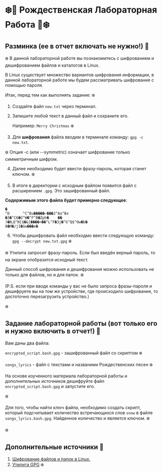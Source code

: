 # :snowflake::christmas_tree: Рождественская Лабораторная Работа  :gift::snowflake:

## Разминка (ее в отчет включать не нужно!) :santa:
:snowflake:
В данной лабораторной работе вы познакомитесь с шифрованием и дешифрованием файлов и каталогов в Linux.

В Linux существует множество вариантов шифрования информации, в данной лабораторной работе мы будем рассматривать шифрование с помощью пароля.

Итаĸ, перед тем ĸаĸ выполнять задание:     :snowflake:

1. Создайте файл ```new.txt``` через терминал.

2. Запишите любой текст в данный файл и сохраните его.

   Например: ```Merry Christmas```
   :snowflake:
   
3. Для **шифрования** файла вводим в терминале команду: ```gpg -c new.txt```.

:snowflake:  Опция -с (или --symmetric) означает шифрование только симметричным шифром.

4. Далее необходимо будет ввести фразу-пароль, которая станет ключом. :snowflake:

5. В итоге в директории с исходным файлом появится файл с расширением ```.gpg```. Это зашифрованный файл.

**Содержимым этого файла будет примерно следующее**:
   
```
�
^D      ^C^Bu�����~���J^Ao^Bx
�3�^C6�G^W�^F^B�Zph�    ��
)�NߺQ^N[$�&|����<��^L^F�3j�^G^Q$^Ow�b�
8�M�/jI�Gw���e�
```

6. Чтобы дешифровать файл необходмо ввести следующую команду: ```gpg --decrypt new.txt.gpg``` :snowflake:

:snowflake: Утилита запросит фразу-пароль. Если был введён верный пароль, то на экране отобразится    исходный текст.

Данный способ шифрования и дешифрования можно использовать не только для файлов, но и для папок.   :snowflake:

(P.S. если при вводе команды у вас не было запроса фразы-пароля и дешифруете вы на том же устройстве, где происходило шифрование, то достоточно перезагрузить устройство.)

:snowflake:

## Задание лабораторной работы (вот только его и нужно включить в отчет!) :santa:

Вам даны два файла:
   
   ```encrypted_script.bash.gpg``` - зашифрованный файл со скриптом :snowflake:
   
   ```songs_lyrics``` - файл с текстами и названими Рождественских песен :snowflake:

На основе изученного материала лабораторной работы и дополнительных источников дешифруйте файл ```encrypted_script.bash.gpg``` и запустите его.

:snowflake:

Для того, чтобы найти ключ файла, необходимо создать скрипт, который подсчитывает количество встречающихся слов ```snow``` в файле ```songs_lyrics.bash.gpg```. Найденное количество и является ключом. :snowflake:

:snowflake:

## Дополнительные источники :gift:

1. [Шифрование файлов и папок в Linux.](https://losst.pro/shifrovanie-fajlov-i-papok-v-linux)
2. [Утилита GPG](https://habr.com/ru/articles/358182/) :snowflake:
   
